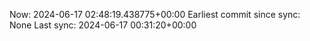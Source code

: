 Now: 2024-06-17 02:48:19.438775+00:00 Earliest commit since sync: None Last sync: 2024-06-17 00:31:20+00:00
